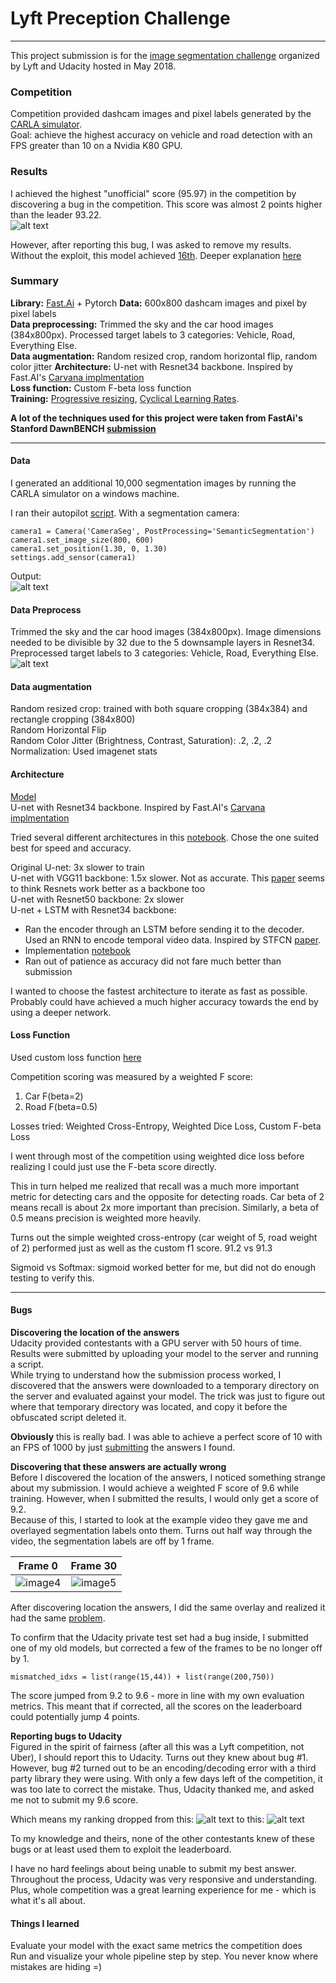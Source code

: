 # **Lyft Preception Challenge** 

---

This project submission is for the [image segmentation challenge](https://www.udacity.com/lyft-challenge) organized by Lyft and Udacity hosted in May 2018.  

### Competition
Competition provided dashcam images and pixel labels generated by the [CARLA simulator](http://carla.org/).  
Goal: achieve the highest accuracy on vehicle and road detection with an FPS greater than 10 on a Nvidia K80 GPU.

### Results
I achieved the highest "unofficial" score (95.97) in the competition by discovering a bug in the competition. This score was almost 2 points higher than the leader 93.22.  
![alt text][image1]

However, after reporting this bug, I was asked to remove my results.  Without the exploit, this model achieved [16th](https://classroom.udacity.com/nanodegrees/nd013/parts/78a1caae-489e-4e75-8368-e65cec97f63b/modules/f2b38613-4094-451e-957b-2a343dc667c0/lessons/fce3e4a7-05c3-43f4-9fe3-84f3f150b368/concepts/04ca1c4c-66b5-471b-859e-8fcaedd793ec). Deeper explanation [here](#bugs)

### Summary
**Library:** [Fast.Ai](https://github.com/fastai/fastai) + Pytorch
**Data:** 600x800 dashcam images and pixel by pixel labels  
**Data preprocessing:** Trimmed the sky and the car hood images (384x800px). Processed target labels to 3 categories: Vehicle, Road, Everything Else.  
**Data augmentation:** Random resized crop, random horizontal flip, random color jitter
**Architecture:** U-net with Resnet34 backbone. Inspired by Fast.AI's [Carvana implmentation](https://github.com/fastai/fastai/blob/master/courses/dl2/carvana-unet.ipynb)  
**Loss function:** Custom F-beta loss function  
**Training:** [Progressive resizing](https://arxiv.org/abs/1707.02921), [Cyclical Learning Rates](https://arxiv.org/abs/1506.01186). 

**A lot of the techniques used for this project were taken from FastAi's Stanford DawnBENCH [submission](http://www.fast.ai/2018/04/30/dawnbench-fastai/)**

---

#### Data
I generated an additional 10,000 segmentation images by running the CARLA simulator on a windows machine.

I ran their autopilot [script](https://github.com/carla-simulator/carla/blob/master/PythonClient/client_example.py). With a segmentation camera:  
```
camera1 = Camera('CameraSeg', PostProcessing='SemanticSegmentation')
camera1.set_image_size(800, 600)
camera1.set_position(1.30, 0, 1.30)
settings.add_sensor(camera1)
```

Output:  
![alt text][image2]

#### Data Preprocess
Trimmed the sky and the car hood images (384x800px). Image dimensions needed to be divisible by 32 due to the 5 downsample layers in Resnet34.
Preprocessed target labels to 3 categories: Vehicle, Road, Everything Else.  
![alt text][image3]


#### Data augmentation
Random resized crop: trained with both square cropping (384x384) and rectangle cropping (384x800)  
Random Horizontal Flip  
Random Color Jitter (Brightness, Contrast, Saturation): .2, .2, .2  
Normalization: Used imagenet stats  


#### Architecture

[Model](./examples/arch.py)  
U-net with Resnet34 backbone. Inspired by Fast.AI's [Carvana implmentation](https://github.com/fastai/fastai/blob/master/courses/dl2/carvana-unet.ipynb) 

Tried several different architectures in this [notebook](./workspace/Example/lyft-unet-train34-arch-speed.ipynb). Chose the one suited best for speed and accuracy.

Original U-net: 3x slower to train  
U-net with VGG11 backbone: 1.5x slower. Not as accurate. This [paper](http://www.cs.umanitoba.ca/~ywang/papers/cvpr17.pdf) seems to think Resnets work better as a backbone too  
U-net with Resnet50 backbone: 2x slower  
U-net + LSTM with Resnet34 backbone: 
* Ran the encoder through an LSTM before sending it to the decoder. Used an RNN to encode temporal video data. Inspired by  STFCN [paper](https://arxiv.org/pdf/1608.05971.pdf). 
* Implementation [notebook](./workspace/Example/lyft-unet-train43-conv-lstm-try2.ipynb)
* Ran out of patience as accuracy did not fare much better than submission

I wanted to choose the fastest architecture to iterate as fast as possible. Probably could have achieved a much higher accuracy towards the end by using a deeper network.

#### Loss Function
Used custom loss function [here](./examples/loss.py)

Competition scoring was measured by a weighted F score:  
1. Car F(beta=2)
2. Road F(beta=0.5)

Losses tried: Weighted Cross-Entropy, Weighted Dice Loss, Custom F-beta Loss

I went through most of the competition using weighted dice loss before realizing I could just use the F-beta score directly.

This in turn helped me realized that recall was a much more important metric for detecting cars and the opposite for detecting roads.
Car beta of 2 means recall is about 2x more important than precision.
Similarly, a beta of 0.5 means precision is weighted more heavily.

Turns out the simple weighted cross-entropy (car weight of 5, road weight of 2) performed just as well as the custom f1 score. 91.2 vs 91.3

Sigmoid vs Softmax: sigmoid worked better for me, but did not do enough testing to verify this.

---

#### Bugs
**Discovering the location of the answers**  
Udacity provided contestants with a GPU server with 50 hours of time. Results were submitted by uploading your model to the server and running a script.  
While trying to understand how the submission process worked, I discovered that the answers were downloaded to a temporary directory on the server and evaluated against your model. The trick was just to figure out where that temporary directory was located, and copy it before the obfuscated script deleted it.  

**Obviously** this is really bad. I was able to achieve a perfect score of 10 with an FPS of 1000 by just [submitting](./workspace/Example/demo-precashed-ans.py) the answers I found. 

**Discovering that these answers are actually wrong**  
Before I discovered the location of the answers, I noticed something strange about my submission. I would achieve a weighted F score of 9.6 while training. However, when I submitted the results, I would only get a score of 9.2.  
Because of this, I started to look at the example video they gave me and overlayed segmentation labels onto them. Turns out half way through the video, the segmentation labels are off by 1 frame.

Frame 0            |  Frame 30
:-------------------------:|:-------------------------:
![image4]  |  ![image5]


After discovering location the answers, I did the same overlay and realized it had the same [problem](./workspace/merged_unsynced_output.mp4).

To confirm that the Udacity private test set had a bug inside, I submitted one of my old models, but corrected a few of the frames to be no longer off by 1.  
```
mismatched_idxs = list(range(15,44)) + list(range(200,750))
```

The score jumped from 9.2 to 9.6 - more in line with my own evaluation metrics. This meant that if corrected, all the scores on the leaderboard could potentially jump 4 points.

**Reporting bugs to Udacity**  
Figured in the spirit of fairness (after all this was a Lyft competition, not Uber), I should report this to Udacity. Turns out they knew about bug #1. However, bug #2 turned out to be an encoding/decoding error with a third party library they were using. With only a few days left of the competition, it was too late to correct the mistake. Thus, Udacity thanked me, and asked me not to submit my 9.6 score. 

Which means my ranking dropped from this:
![alt text][image1]
to this: 
![alt text][image7]

To my knowledge and theirs, none of the other contestants knew of these bugs or at least used them to exploit the leaderboard.

I have no hard feelings about being unable to submit my best answer. Throughout the process, Udacity was very responsive and understanding. Plus, whole competition was a great learning experience for me - which is what it's all about.  

#### Things I learned
Evaluate your model with the exact same metrics the competition does  
Run and visualize your whole pipeline step by step. You never know where mistakes are hiding =)


[//]: # (Image References)

[image1]: ./examples/new_leaderboard_screenshot.png "Leaderboard Exploit"
[image2]: ./examples/data_plot.png "Data"
[image3]: ./examples/data_plot_preprocessed.png "Preprocessed"
[image4]: ./examples/mismatch_frame_0.png "Frame 0"
[image5]: ./examples/mismatch_frame_30.png "Frame 30"
[image6]: ./workspace/merged_unsynced_output.mp4 "Mismatched Output"
[image7]: ./examples/sad_leaderboard_screenshot.png "Leaderboard Exploit"